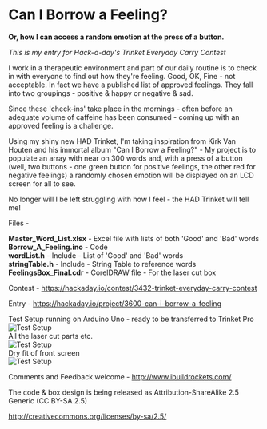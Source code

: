 Can I Borrow a Feeling?
================
<B>Or, how I can access a random emotion at the press of a button.</b>

<i>This is my entry for Hack-a-day's Trinket Everyday Carry Contest</i>

I work in a therapeutic environment and part of our daily routine is to check in with 
everyone to find out how they're feeling. 
Good, OK, Fine - not acceptable. In fact we have a published list of approved feelings. 
They fall into two groupings - positive & happy or negative & sad. 

Since these 'check-ins' take place in the mornings - often before an adequate volume of 
caffeine has been consumed - coming up with an approved feeling is a challenge. 

Using my shiny new HAD Trinket, I'm taking inspiration from Kirk Van Houten and his 
immortal album "Can I Borrow a Feeling?" - My project is to populate an array with near 
on 300 words and, with a press of a button (well, two buttons - one green button for positive 
feelings, the other red for negative feelings) a randomly chosen emotion will be displayed 
on an LCD screen for all to see. 

No longer will I be left struggling with how I feel - the HAD Trinket will tell me!

Files -

   <b>Master_Word_List.xlsx</b> - Excel file with lists of both 'Good' and 'Bad' words<br>
   <b>Borrow_A_Feeling.ino</b> - Code<br>
   <b>wordList.h</b> - Include -  List of 'Good' and 'Bad' words<br>
   <b>stringTable.h</b> - Include - String Table to reference words<br>
   <b>FeelingsBox_Final.cdr</b> - CorelDRAW file - For the laser cut box

Contest - https://hackaday.io/contest/3432-trinket-everyday-carry-contest

Entry - https://hackaday.io/project/3600-can-i-borrow-a-feeling

Test Setup running on Arduino Uno - ready to be transferred to Trinket Pro<br>
![Test Setup](https://github.com/ibuildrockets/Borrow_A_Feeling/raw/master/images/PrototypeUno_Small_io.jpg)
<br>
All the laser cut parts etc.<br>
![Test Setup](https://github.com/ibuildrockets/Borrow_A_Feeling/raw/master/images/Parts01_Small_io.jpg)
<br>
Dry fit of front screen<br>
![Test Setup](https://github.com/ibuildrockets/Borrow_A_Feeling/raw/master/images/DryFitScreen_Small_io.jpg)


Comments and Feedback welcome - http://www.ibuildrockets.com/

The code & box design is being released as Attribution-ShareAlike 2.5 Generic (CC BY-SA 2.5)

http://creativecommons.org/licenses/by-sa/2.5/
